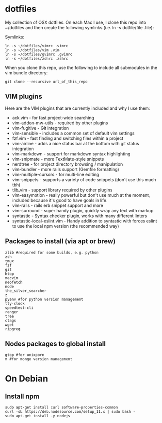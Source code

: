 # dotfiles

My collection of OSX dotfiles.  On each Mac I use, I clone this repo into ~/dotfiles and then create the following symlinks (i.e. ln -s dotfile/file .file):

Symlinks:

```
ln -s ~/dotfiles/vimrc .vimrc
ln -s ~/dotfiles/vim .vim
ln -s ~/dotfiles/gvimrc .gvimrc
ln -s ~/dotfiles/zshrc .zshrc
```

When you clone this repo, use the following to include all submodules in the vim bundle directory:

`git clone --recursive url_of_this_repo`

## VIM plugins

Here are the VIM plugins that are currently included and why I use them:

- ack.vim - for fast project-wide searching
- vim-addon-mw-utils - required by other plugins
- vim-fugitive - Git integration
- vim-sensible - includes a common set of default vim settings
- fzf.vim - fast finding and switching files within a project
- vim-airline - adds a nice status bar at the bottom with git status integration
- vim-markdown - support for markdown syntax highlighting
- vim-snipmate - more TextMate-style snippets
- nerdtree - for project directory browsing / manipulation
- vim-bundler - more rails support (Gemfile formatting)
- vim-multiple-cursors - for multi-line editing
- vim-snippets - supports a variety of code snippets (don't use this much tbh)
- tlib_vim - support library required by other plugins
- vim-easymotion - really powerful but don't use much at the moment, included because it's good to have goals in life.
- vim-rails - rails erb snippet support and more
- vim-surround - super handy plugin, quickly wrap any text with markup
- syntastic - Syntax checker plugin, works with many different linters
- syntastic-local-eslint.vim - Handy addition to syntastic with forces eslint to use the local npm version (the recommended way)

## Packages to install (via apt or brew)

```
zlib #required for some builds, e.g. python
zsh
tmux
fzf
git
htop
macvim
neofetch
node
the_silver_searcher
z
pyenv #for python version management
tty-clock
speedtest-cli
ranger
tree
ctags
wget
ripgreg
```

## Nodes packages to global install

```
gtop #for unixporn
m #for mongo version management
```

# On Debian

## Install npm

```
sudo apt-get install curl software-properties-common
curl -sL https://deb.nodesource.com/setup_11.x | sudo bash -
sudo apt-get install -y nodejs

```
